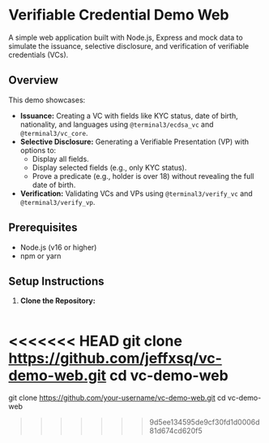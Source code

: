 # Verifiable Credential Demo Web

A simple web application built with Node.js, Express and mock data to simulate the issuance, selective disclosure, and verification of verifiable credentials (VCs).

## Overview

This demo showcases:
- **Issuance:** Creating a VC with fields like KYC status, date of birth, nationality, and languages using `@terminal3/ecdsa_vc` and `@terminal3/vc_core`.
- **Selective Disclosure:** Generating a Verifiable Presentation (VP) with options to:
  - Display all fields.
  - Display selected fields (e.g., only KYC status).
  - Prove a predicate (e.g., holder is over 18) without revealing the full date of birth.
- **Verification:** Validating VCs and VPs using `@terminal3/verify_vc` and `@terminal3/verify_vp`.

## Prerequisites

- Node.js (v16 or higher)
- npm or yarn

## Setup Instructions

1. **Clone the Repository:**
   ```bash
<<<<<<< HEAD
   git clone https://github.com/jeffxsq/vc-demo-web.git
   cd vc-demo-web
=======
   git clone https://github.com/your-username/vc-demo-web.git
   cd vc-demo-web
>>>>>>> 9d5ee134595de9cf30fd1d0006d81d674cd620f5
